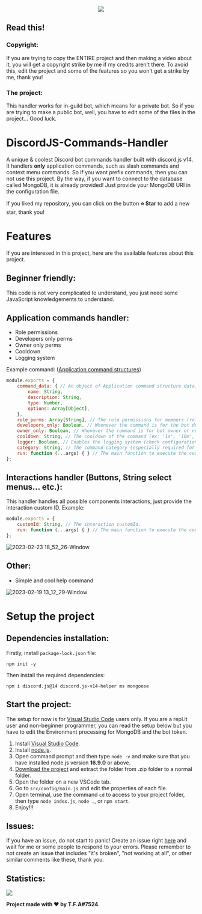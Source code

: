 <p align="center">
    <img src="https://user-images.githubusercontent.com/92172698/220339561-ac3c8034-dcb5-40e5-ae0b-4522638f4016.png">
</p>

## Read this!
### Copyright:
If you are trying to copy the ENTIRE project and then making a video about it, you will get a copyright strike by me if my credits aren't there. To avoid this, edit the project and some of the features so you won't get a strike by me, thank you!

### The project:
This handler works for in-guild bot, which means for a private bot. So if you are trying to make a public bot, well, you have to edit some of the files in the project... Good luck.

# DiscordJS-Commands-Handler
A unique & coolest Discord bot commands handler built with discord.js v14. It handlers **only** application commands, such as slash commands and context menu commands. So if you want prefix commands, then you can not use this project. By the way, if you want to connect to the database called MongoDB, it is already provided! Just provide your MongoDB URI in the configuration file.

If you liked my repository, you can click on the button **⭐️ Star** to add a new star, thank you!

# Features
If you are interesed in this project, here are the available features about this project.

## Beginner friendly:
This code is not very complicated to understand, you just need some JavaScript knowledgements to understand. 

## Application commands handler:

- Role permissions
- Developers only perms
- Owner only perms
- Cooldown
- Logging system

Example command: ([Application command structures](https://discord.com/developers/docs/interactions/application-commands#application-command-object-application-command-structure))
```js
module.exports = {
    command_data: { // An object of Application command structure data, from the Discord API (click on the link above)
        name: String,
        description: String,
        type: Number,
        options: Array[Object],
    },
    role_perms: Array[String], // The role permissions for members (role IDs allowed only).
    developers_only: Boolean, // Whenever the command is for the bot developers or not.
    owner_only: Boolean, // Whenever the command is for bot owner or not.
    cooldown: String, // The cooldown of the command (ex: '1s', '10m', '1 week'... etc.).
    logger: Boolean, // Enables the logging system (check configuration file and provide the channel ID).
    category: String, // The command category (especially required for help command, if you want one).
    run: function (...args) { } // The main function to execute the code, make sure to provide all the required args/parameters!
};
```

## Interactions handler (Buttons, String select menus... etc.):
This handler handles all possible components interactions, just provide the interaction custom ID. Example:

```js
module.exports = {
    customId: String, // The interaction customId.
    run: function (...args) { } // The main function to execute the code, make sure to provide all the required args/parameters!
};
```

![2023-02-23 18_52_26-Window](https://user-images.githubusercontent.com/92172698/220989378-9120506e-68fb-4e35-b79f-ebce4d073a94.png)

## Other:
- Simple and cool help command

![2023-02-19 13_12_29-Window](https://user-images.githubusercontent.com/92172698/219947272-6a4ed7af-1a37-473f-99d0-899fe25e7b71.png)

# Setup the project

## Dependencies installation:
Firstly, install `package-lock.json` file:
```shell
npm init -y
```

Then install the required dependencies:

```shell
npm i discord.js@14 discord.js-v14-helper ms mongoose
```

## Start the project:
The setup for now is for [Visual Studio Code](https://code.visualstudio.com/) users only. If you are a repl.it user and non-beginner programmer, you can read the setup below but you have to edit the Environment processing for MongoDB and the bot token.
1. Install [Visual Studio Code](https://code.visualstudio.com/).
2. Install [node.js](https://nodejs.org/en/download/).
3. Open command prompt and then type `node -v` and make sure that you have installed node.js version **16.9.0** or above.
4. [Download the project](https://github.com/TFAGaming/DiscordJS-Commands-Handler/archive/refs/heads/main.zip) and extract the folder from .zip folder to a normal folder.
5. Open the folder on a new VSCode tab.
6. Go to `src/config/main.js` and edit the properties of each file.
7. Open terminal, use the command `cd` to access to your project folder, then type `node index.js`, `node .`, or `npm start`.
8. Enjoy!!!

## Issues:
If you have an issue, do not start to panic! Create an issue right [here](https://github.com/TFAGaming/DiscordJS-Commands-Handler/issues) and wait for me or some people to respond to your errors.
Please remember to not create an issue that includes "it's broken", "not working at all", or other similar comments like these, thank you.

## Statistics:
<img src="https://starchart.cc/TFAGaming/DiscordJS-Commands-Handler.svg">

**Project made with ❤ by T.F.A#7524**.
